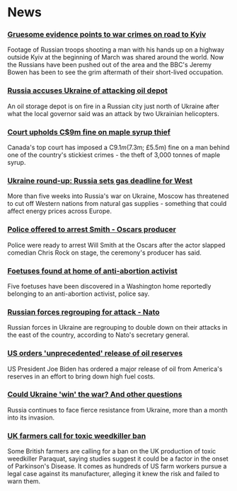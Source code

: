 # News
### [Gruesome evidence points to war crimes on road to Kyiv](https://www.bbc.com/news/world-europe-60949791)
Footage of Russian troops shooting a man with his hands up on a highway outside Kyiv at the beginning of March was shared around the world. Now the Russians have been pushed out of the area and the BBC's Jeremy Bowen has been to see the grim aftermath of their short-lived occupation. 
### [Russia accuses Ukraine of attacking oil depot](https://www.bbc.com/news/world-europe-60952125)
An oil storage depot is on fire in a Russian city just north of Ukraine after what the local governor said was an attack by two Ukrainian helicopters.
### [Court upholds C$9m fine on maple syrup thief](https://www.bbc.com/news/world-us-canada-60947470)
Canada's top court has imposed a C$9.1m ($7.3m; £5.5m) fine on a man behind one of the country's stickiest crimes - the theft of 3,000 tonnes of maple syrup.
### [Ukraine round-up: Russia sets gas deadline for West](https://www.bbc.com/news/world-europe-60939320)
More than five weeks into Russia's war on Ukraine, Moscow has threatened to cut off Western nations from natural gas supplies - something that could affect energy prices across Europe.
### [Police offered to arrest Smith - Oscars producer](https://www.bbc.com/news/entertainment-arts-60952217)
Police were ready to arrest Will Smith at the Oscars after the actor slapped comedian Chris Rock on stage, the ceremony's producer has said.
### [Foetuses found at home of anti-abortion activist](https://www.bbc.com/news/world-us-canada-60950016)
Five foetuses have been discovered in a Washington home reportedly belonging to an anti-abortion activist, police say.
### [Russian forces regrouping for attack - Nato](https://www.bbc.com/news/world-europe-60945068)
Russian forces in Ukraine are regrouping to double down on their attacks in the east of the country, according to Nato's secretary general.
### [US orders 'unprecedented' release of oil reserves](https://www.bbc.com/news/business-60936468)
US President Joe Biden has ordered a major release of oil from America's reserves in an effort to bring down high fuel costs.
### [Could Ukraine 'win' the war? And other questions](https://www.bbc.com/news/world-60945122)
Russia continues to face fierce resistance from Ukraine, more than a month into its invasion. 
### [UK farmers call for toxic weedkiller ban](https://www.bbc.com/news/science-environment-60836892)
Some British farmers are calling for a ban on the UK production of toxic weedkiller Paraquat, saying studies suggest it could be a factor in the onset of Parkinson's Disease. It comes as hundreds of US farm workers pursue a legal case against its manufacturer, alleging it knew the risk and failed to warn them.  

